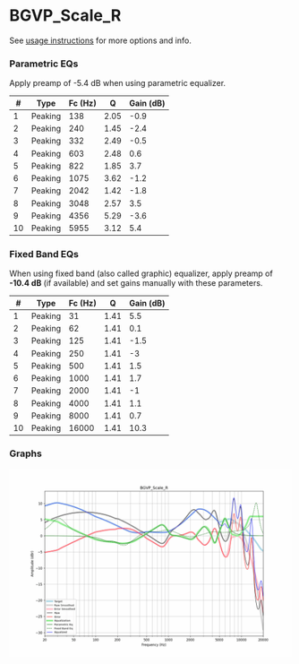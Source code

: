 # BGVP_Scale_R
See [usage instructions](https://github.com/jaakkopasanen/AutoEq#usage) for more options and info.

### Parametric EQs
Apply preamp of -5.4 dB when using parametric equalizer.

|   # | Type    |   Fc (Hz) |    Q |   Gain (dB) |
|-----|---------|-----------|------|-------------|
|   1 | Peaking |       138 | 2.05 |        -0.9 |
|   2 | Peaking |       240 | 1.45 |        -2.4 |
|   3 | Peaking |       332 | 2.49 |        -0.5 |
|   4 | Peaking |       603 | 2.48 |         0.6 |
|   5 | Peaking |       822 | 1.85 |         3.7 |
|   6 | Peaking |      1075 | 3.62 |        -1.2 |
|   7 | Peaking |      2042 | 1.42 |        -1.8 |
|   8 | Peaking |      3048 | 2.57 |         3.5 |
|   9 | Peaking |      4356 | 5.29 |        -3.6 |
|  10 | Peaking |      5955 | 3.12 |         5.4 |

### Fixed Band EQs
When using fixed band (also called graphic) equalizer, apply preamp of **-10.4 dB** (if available) and set gains manually with these parameters.

|   # | Type    |   Fc (Hz) |    Q |   Gain (dB) |
|-----|---------|-----------|------|-------------|
|   1 | Peaking |        31 | 1.41 |         5.5 |
|   2 | Peaking |        62 | 1.41 |         0.1 |
|   3 | Peaking |       125 | 1.41 |        -1.5 |
|   4 | Peaking |       250 | 1.41 |        -3   |
|   5 | Peaking |       500 | 1.41 |         1.5 |
|   6 | Peaking |      1000 | 1.41 |         1.7 |
|   7 | Peaking |      2000 | 1.41 |        -1   |
|   8 | Peaking |      4000 | 1.41 |         1.1 |
|   9 | Peaking |      8000 | 1.41 |         0.7 |
|  10 | Peaking |     16000 | 1.41 |        10.3 |

### Graphs
![](./BGVP_Scale_R.png)
